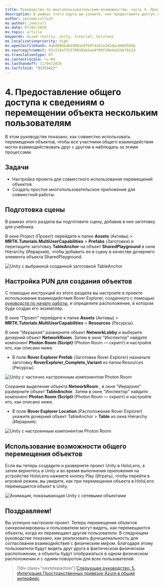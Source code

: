 ```yaml
---
title: Руководства по многопользовательским возможностям, часть 4. Предоставление общего доступа к сведениям о перемещении объекта нескольким пользователям
description: В рамках этого курса вы узнаете, как предоставить доступ к движениям объектов нескольким пользователям в приложении HoloLens 2.
author: jessemcculloch
ms.author: jemccull
ms.date: 07/01/2020
ms.topic: article
keywords: mixed reality, unity, tutorial, hololens
ms.localizationpriority: high
ms.openlocfilehash: 4a8d98bbabd3061e8fb9f4262e202dac680d584b
ms.sourcegitcommit: 63c228af55379810ab2ee4f09f20eded1bb76229
ms.translationtype: HT
ms.contentlocale: ru-RU
ms.lasthandoff: 11/04/2020
ms.locfileid: "93353422"
---
```

# <a name="4-sharing-object-movements-with-multiple-users"></a>4. Предоставление общего доступа к сведениям о перемещении объекта нескольким пользователям

В этом руководстве показано, как совместно использовать перемещения объектов, чтобы все участники общего взаимодействия могли взаимодействовать друг с другом и наблюдать за этими процессами.

## <a name="objectives"></a>Задачи

* Настройка проекта для совместного использования перемещений объектов
* Создать простое многопользовательское приложение для совместной работы.

## <a name="preparing-the-scene"></a>Подготовка сцены

В рамках этого раздела вы подготовите сцену, добавив в нее заготовку для учебника.

В окне Project (Проект) перейдите к папке **Assets** (Активы) > **MRTK.Tutorials.MultiUserCapabilities** > **Prefabs** (Заготовки) и перетащите заготовку **TableAnchor** на объект **SharedPlayground** в окне Hierarchy (Иерархия), чтобы добавить ее в сцену в качестве дочернего элемента объекта SharedPlayground.

![Unity с выбранной созданной заготовкой TableAnchor](images/mr-learning-sharing/sharing-04-section1-step1-1.png)

## <a name="configuring-pun-to-instantiate-the-objects"></a>Настройка PUN для создания объектов

С помощью инструкций из этого раздела вы настроите в проекте использование взаимодействия Rover Explorer, созданного с помощью [руководств по началу работы](mr-learning-base-01.md), и определите расположение, в котором буде создан его экземпляр.

В окне "Проект" перейдите к папке **Assets** (Активы) > **MRTK.Tutorials.MultiUserCapabilities** > **Resources** (Ресурсы).

В окне "Иерархия" разверните объект **NetworkLobby** и выберите дочерний объект **NetworkRoom**. Затем в окне "Инспектор" найдите компонент **Photon Room (Script)** (Photon Room — скрипт) и настройте его, как описано ниже.

* В поле **Rover Explorer Prefab** (Заготовка Rover Explorer) назначьте заготовку **RoverExplorer_Complete_Variant** из папки Resources (Ресурсы).

![Unity с частично настроенным компонентом Photon Room](images/mr-learning-sharing/sharing-04-section2-step1-1.png)

Сохраняя выделение объекта **NetworkRoom** , в окне "Иерархия" разверните объект **TableAnchor**. Затем в окне "Инспектор" найдите компонент **Photon Room (Script)** (Photon Room — скрипт) и настройте его, как описано ниже.

* В поле **Rover Explorer Location** (Расположение Rover Explorer) укажите дочерний объект TableAnchor > **Table** из окна Hierarchy (Иерархия).

![Unity с настроенным компонентом Photon Room](images/mr-learning-sharing/sharing-04-section2-step1-2.png)

## <a name="trying-the-experience-with-shared-object-movement"></a>Использование возможности общего перемещения объектов

Если вы теперь создадите и развернете проект Unity в HoloLens, а затем вернетесь в Unity и во время выполнения приложения на устройстве HoloLens нажмете кнопку Play (Играть), чтобы перейти в игровой режим, вы увидите, как при перемещении объекта в HoloLens перемещается объект в Unity.

![Анимация, показывающая Unity с сетевыми объектами](images/mr-learning-sharing/sharing-04-section3-step1-1.gif)

## <a name="congratulations"></a>Поздравляем!

Вы успешно настроили проект. Теперь перемещения объектов синхронизированы и пользователи могут видеть, как перемещаются объекты, когда их перемещают другие пользователи. В следующем руководстве показано, как реализовать функциональность для согласования взаимодействия с физическим миром. Благодаря этому пользователи будут видеть друг друга в фактическом физическом расположении, а объекты будут отображаться в одном физическом расположении и с одним поворотом для всех пользователей.

> [!div class="nextstepaction"]
> [Следующее руководство: 5. Интеграция Пространственных привязок Azure в общий интерфейс](mr-learning-sharing-05.md)
